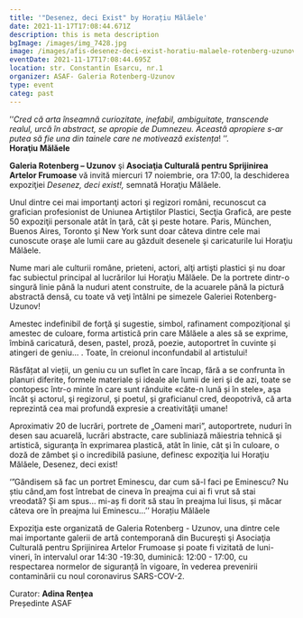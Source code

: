 ```yaml
---
title: '"Desenez, deci Exist" by Horațiu Mălăele'
date: 2021-11-17T17:08:44.671Z
description: this is meta description
bgImage: /images/img_7428.jpg
image: /images/afis-desenez-deci-exist-horatiu-malaele-rotenberg-uzunov-art-gallery.jpeg
eventDate: 2021-11-17T17:08:44.695Z
location: str. Constantin Esarcu, nr.1
organizer: ASAF- Galeria Rotenberg-Uzunov
type: event
categ: past
---
```

’’*Cred că arta înseamnă curiozitate, inefabil, ambiguitate, transcende realul, urcă în abstract, se apropie de Dumnezeu. Această apropiere s-ar putea să fie una din tainele care ne motivează existența*! ’’.\
**Horaţiu Mălăele**

**Galeria Rotenberg – Uzunov** şi **Asociaţia Culturală pentru Sprijinirea Artelor Frumoase** vă invită miercuri 17 noiembrie, ora 17:00, la deschiderea expoziţiei *Desenez, deci exist!,* semnată Horaţiu Mălăele.

Unul dintre cei mai importanţi actori şi regizori români, recunoscut ca grafician profesionist de Uniunea Artiştilor Plastici, Secţia Grafică, are peste 50 expoziţii personale atât în ţară, cât şi peste hotare. Paris, München, Buenos Aires, Toronto şi New York sunt doar câteva dintre cele mai cunoscute oraşe ale lumii care au găzduit desenele şi caricaturile lui Horaţiu Mălăele.

Nume mari ale culturii române, prieteni, actori, alţi artişti plastici şi nu doar fac subiectul principal al lucrărilor lui Horaţiu Mălăele. De la portrete dintr-o singură linie până la nuduri atent construite, de la acuarele până la pictură abstractă densă, cu toate vă veţi întâlni pe simezele Galeriei Rotenberg-Uzunov!

Amestec indefinibil de forţă şi sugestie, simbol, rafinament compoziţional şi amestec de culoare, forma artistică prin care Mălăele a ales să se exprime, îmbină caricatură, desen, pastel, proză, poezie, autoportret în cuvinte și atingeri de geniu... . Toate, în creionul inconfundabil al artistului!

Răsfățat al vieții, un geniu cu un suflet în care încap, fără a se confrunta în planuri diferite, formele materiale și ideale ale lumii de ieri şi de azi, toate se contopesc într-o minte în care sunt rânduite «câte-n lună și în stele», aşa încât şi actorul, şi regizorul, şi poetul, și graficianul cred, deopotrivă, că arta reprezintă cea mai profundă expresie a creativităţii umane!

Aproximativ 20 de lucrări, portrete de „Oameni mari”, autoportrete, nuduri în desen sau acuarelă, lucrări abstracte, care subliniază măiestria tehnică şi artistică, siguranţa în exprimarea plastică, atât în linie, cât şi în culoare, o doză de zâmbet şi o incredibilă pasiune, definesc expoziţia lui Horaţiu Mălăele, Desenez, deci exist!

‘”Gândisem să fac un portret Eminescu, dar cum să-l faci pe Eminescu? Nu știu când,am fost întrebat de cineva în preajma cui ai fi vrut să stai vreodată? Și am spus… mi-aș fi dorit să stau în preajma lui Iisus, și măcar câteva ore în preajma lui Eminescu…’’ Horațiu Mălăele

Expoziţia este organizată de Galeria Rotenberg - Uzunov, una dintre cele mai importante galerii de artă contemporană din Bucureşti şi Asociaţia Culturală pentru Sprijinirea Artelor Frumoase și poate fi vizitată de luni-vineri, în intervalul orar 14:30 -19:30, duminică: 12:00 - 17:00, cu respectarea normelor de siguranță în vigoare, în vederea prevenirii contaminării cu noul coronavirus SARS-COV-2.

Curator: **Adina Rențea**\
Președinte ASAF